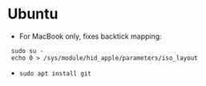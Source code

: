 # Ubuntu
- For MacBook only, fixes backtick mapping:
```shell
 sudo su -
 echo 0 > /sys/module/hid_apple/parameters/iso_layout
``` 
- `sudo apt install git`

